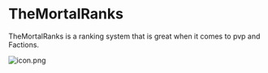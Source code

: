 # TheMortalRanks
TheMortalRanks is a ranking system that is great when it comes to pvp and Factions.

![icon.png](http://tinypic.com/r/2ep6jcn/9)
